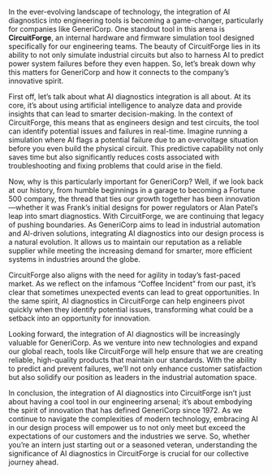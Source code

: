 In the ever-evolving landscape of technology, the integration of AI diagnostics into engineering tools is becoming a game-changer, particularly for companies like GeneriCorp. One standout tool in this arena is **CircuitForge**, an internal hardware and firmware simulation tool designed specifically for our engineering teams. The beauty of CircuitForge lies in its ability to not only simulate industrial circuits but also to harness AI to predict power system failures before they even happen. So, let’s break down why this matters for GeneriCorp and how it connects to the company’s innovative spirit.

First off, let’s talk about what AI diagnostics integration is all about. At its core, it’s about using artificial intelligence to analyze data and provide insights that can lead to smarter decision-making. In the context of CircuitForge, this means that as engineers design and test circuits, the tool can identify potential issues and failures in real-time. Imagine running a simulation where AI flags a potential failure due to an overvoltage situation before you even build the physical circuit. This predictive capability not only saves time but also significantly reduces costs associated with troubleshooting and fixing problems that could arise in the field.

Now, why is this particularly important for GeneriCorp? Well, if we look back at our history, from humble beginnings in a garage to becoming a Fortune 500 company, the thread that ties our growth together has been innovation—whether it was Frank’s initial designs for power regulators or Alan Patel’s leap into smart diagnostics. With CircuitForge, we are continuing that legacy of pushing boundaries. As GeneriCorp aims to lead in industrial automation and AI-driven solutions, integrating AI diagnostics into our design process is a natural evolution. It allows us to maintain our reputation as a reliable supplier while meeting the increasing demand for smarter, more efficient systems in industries around the globe.

CircuitForge also aligns with the need for agility in today’s fast-paced market. As we reflect on the infamous “Coffee Incident” from our past, it’s clear that sometimes unexpected events can lead to great opportunities. In the same spirit, AI diagnostics in CircuitForge can help engineers pivot quickly when they identify potential issues, transforming what could be a setback into an opportunity for innovation.

Looking forward, the integration of AI diagnostics will be increasingly valuable for GeneriCorp. As we venture into new technologies and expand our global reach, tools like CircuitForge will help ensure that we are creating reliable, high-quality products that maintain our standards. With the ability to predict and prevent failures, we’ll not only enhance customer satisfaction but also solidify our position as leaders in the industrial automation space.

In conclusion, the integration of AI diagnostics into CircuitForge isn’t just about having a cool tool in our engineering arsenal; it’s about embodying the spirit of innovation that has defined GeneriCorp since 1972. As we continue to navigate the complexities of modern technology, embracing AI in our design process will empower us to not only meet but exceed the expectations of our customers and the industries we serve. So, whether you’re an intern just starting out or a seasoned veteran, understanding the significance of AI diagnostics in CircuitForge is crucial for our collective journey ahead.